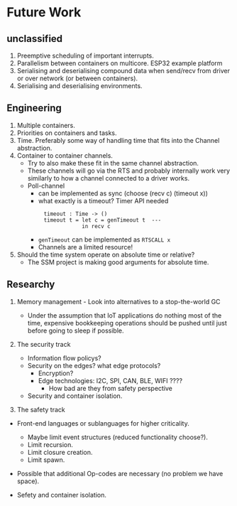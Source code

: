 # Future Work

## unclassified

1. Preemptive scheduling of important interrupts.
2. Parallelism between containers on multicore. ESP32 example platform
3. Serialising and deserialising compound data when send/recv from driver or over network (or between containers).
4. Serialising and deserialising environments.


## Engineering

1. Multiple containers.
2. Priorities on containers and tasks.
3. Time. Preferably some way of handling time that fits into the Channel abstraction.
4. Container to container channels.
   - Try to also make these fit in the same channel abstraction.
   - These channels will go via the RTS and probably internally work
     very similarly to how a channel connected to a driver works.
   - Poll-channel
     - can be implemented as sync (choose (recv c) (timeout x))
     - what exactly is a timeout? Timer API needed
     ``` 
       	  timeout : Time -> ()
          timeout t = let c = genTimeout t  --- 
                      in recv c 
     ```
     - `genTimeout` can be implemented as `RTSCALL x`
     - Channels are a limited resource!
5. Should the time system operate on absolute time or relative?
   - The SSM project is making good arguments for absolute time. 

## Researchy

1. Memory management - Look into alternatives to a stop-the-world GC
   - Under the assumption that IoT applications do nothing most of the time,
     expensive bookkeeping operations should be pushed until just before
     going to sleep if possible. 

2. The security track
   - Information flow policys?
   - Security on the edges? what edge protocols?
     - Encryption?    
     - Edge technologies: I2C, SPI, CAN, BLE, WIFI ????
       - How bad are they from safety perspective
   - Security and container isolation.


3. The safety track
  - Front-end languages or sublanguages for higher criticality.
    - Maybe limit event structures (reduced functionality choose?).
    - Limit recursion.
    - Limit closure creation.
    - Limit spawn.
  - Possible that additional Op-codes are necessary (no problem we have space).

  - Sefety and container isolation.